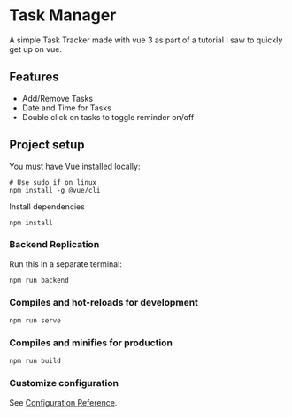 # Task Manager
A simple Task Tracker made with vue 3 as part of a tutorial I saw to quickly get up on vue.
## Features
* Add/Remove Tasks
* Date and Time for Tasks
* Double click on tasks to toggle reminder on/off

## Project setup
You must have Vue installed locally:
```
# Use sudo if on linux 
npm install -g @vue/cli
```
Install dependencies
``` shell
npm install
```
### Backend Replication
Run this in a separate terminal:
```
npm run backend
```

### Compiles and hot-reloads for development
```
npm run serve
```

### Compiles and minifies for production
```
npm run build
```

### Customize configuration
See [Configuration Reference](https://cli.vuejs.org/config/).
